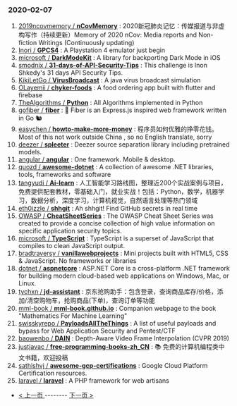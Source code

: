 ### 2020-02-07 
1. [
        2019ncovmemory /
**nCovMemory**](https://github.com/2019ncovmemory/nCovMemory) : 2020新冠肺炎记忆：传媒报道与非虚构写作（持续更新）Memory of 2020 nCov: Media reports and Non-fiction Writings (Continuously updating)
1. [
        Inori /
**GPCS4**](https://github.com/Inori/GPCS4) : A Playstation 4 emulator just begin
1. [
        microsoft /
**DarkModeKit**](https://github.com/microsoft/DarkModeKit) : A library for backporting Dark Mode in iOS
1. [
        smodnix /
**31-days-of-API-Security-Tips**](https://github.com/smodnix/31-days-of-API-Security-Tips) : This challenge is Inon Shkedy's 31 days API Security Tips.
1. [
        KikiLetGo /
**VirusBroadcast**](https://github.com/KikiLetGo/VirusBroadcast) : A java virus broadcast simulation
1. [
        OLayemii /
**chyker-foods**](https://github.com/OLayemii/chyker-foods) : A food ordering app built with flutter and firebase
1. [
        TheAlgorithms /
**Python**](https://github.com/TheAlgorithms/Python) : All Algorithms implemented in Python
1. [
        gofiber /
**fiber**](https://github.com/gofiber/fiber) : 🚀 Fiber is an Express.js inspired web framework written in Go 🐿️
1. [
        easychen /
**howto-make-more-money**](https://github.com/easychen/howto-make-more-money) : 程序员如何优雅的挣零花钱。Most of this not work outside China , so no English translate, sorry
1. [
        deezer /
**spleeter**](https://github.com/deezer/spleeter) : Deezer source separation library including pretrained models.
1. [
        angular /
**angular**](https://github.com/angular/angular) : One framework. Mobile & desktop.
1. [
        quozd /
**awesome-dotnet**](https://github.com/quozd/awesome-dotnet) : A collection of awesome .NET libraries, tools, frameworks and software
1. [
        tangyudi /
**Ai-learn**](https://github.com/tangyudi/Ai-learn) : 人工智能学习路线图，整理近200个实战案例与项目，免费提供配套教材，零基础入门，就业实战！包括：Python，数学，机器学习，数据分析，深度学习，计算机视觉，自然语言处理等热门领域
1. [
        eth0izzle /
**shhgit**](https://github.com/eth0izzle/shhgit) : Ah shhgit! Find GitHub secrets in real time
1. [
        OWASP /
**CheatSheetSeries**](https://github.com/OWASP/CheatSheetSeries) : The OWASP Cheat Sheet Series was created to provide a concise collection of high value information on specific application security topics.
1. [
        microsoft /
**TypeScript**](https://github.com/microsoft/TypeScript) : TypeScript is a superset of JavaScript that compiles to clean JavaScript output.
1. [
        bradtraversy /
**vanillawebprojects**](https://github.com/bradtraversy/vanillawebprojects) : Mini projects built with HTML5, CSS & JavaScript. No frameworks or libraries
1. [
        dotnet /
**aspnetcore**](https://github.com/dotnet/aspnetcore) : ASP.NET Core is a cross-platform .NET framework for building modern cloud-based web applications on Windows, Mac, or Linux.
1. [
        tychxn /
**jd-assistant**](https://github.com/tychxn/jd-assistant) : 京东抢购助手：包含登录，查询商品库存/价格，添加/清空购物车，抢购商品(下单)，查询订单等功能
1. [
        mml-book /
**mml-book.github.io**](https://github.com/mml-book/mml-book.github.io) : Companion webpage to the book "Mathematics For Machine Learning"
1. [
        swisskyrepo /
**PayloadsAllTheThings**](https://github.com/swisskyrepo/PayloadsAllTheThings) : A list of useful payloads and bypass for Web Application Security and Pentest/CTF
1. [
        baowenbo /
**DAIN**](https://github.com/baowenbo/DAIN) : Depth-Aware Video Frame Interpolation (CVPR 2019)
1. [
        justjavac /
**free-programming-books-zh_CN**](https://github.com/justjavac/free-programming-books-zh_CN) : 📚 免费的计算机编程类中文书籍，欢迎投稿
1. [
        sathishvj /
**awesome-gcp-certifications**](https://github.com/sathishvj/awesome-gcp-certifications) : Google Cloud Platform Certification resources.
1. [
        laravel /
**laravel**](https://github.com/laravel/laravel) : A PHP framework for web artisans 

- [ < 上一页 ](https://github.com/able8/github-trending-daily-record/blob/master/2020-02-06.md) -------- [ 下一页 > ](https://github.com/able8/github-trending-daily-record/blob/master/2020-02-08.md)